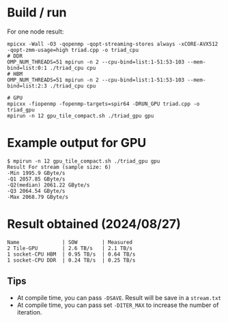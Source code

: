 # Build / run

For one node result:
```
mpicxx -Wall -O3 -qopenmp -qopt-streaming-stores always -xCORE-AVX512 -qopt-zmm-usage=high triad.cpp -o triad_cpu
# DDR
OMP_NUM_THREADS=51 mpirun -n 2 --cpu-bind=list:1-51:53-103 --mem-bind=list:0:1 ./triad_cpu cpu
# HBM
OMP_NUM_THREADS=51 mpirun -n 2 --cpu-bind=list:1-51:53-103 --mem-bind=list:2:3 ./triad_cpu cpu

# GPU
mpicxx -fiopenmp -fopenmp-targets=spir64 -DRUN_GPU triad.cpp -o triad_gpu
mpirun -n 12 gpu_tile_compact.sh ./triad_gpu gpu
```

# Example output for GPU

```
$ mpirun -n 12 gpu_tile_compact.sh ./triad_gpu gpu
Result For stream (sample size: 6)
-Min 1995.9 GByte/s
-Q1 2057.85 GByte/s
-Q2(median) 2061.22 GByte/s
-Q3 2064.54 GByte/s
-Max 2068.79 GByte/s
```

# Result obtained (2024/08/27)

``` 
Name              | SOW        | Measured
2 Tile-GPU        | 2.6 TB/s   | 2.1 TB/s
1 socket-CPU HBM  | 0.95 TB/s  | 0.64 TB/s
1 socket-CPU DDR  | 0.24 TB/s  | 0.25 TB/s
```

## Tips

- At compile time,  you can pass `-DSAVE`. Result will be save in a `stream.txt`
- At compile time, you can pass set `-DITER_MAX` to increase the number of iteration.


